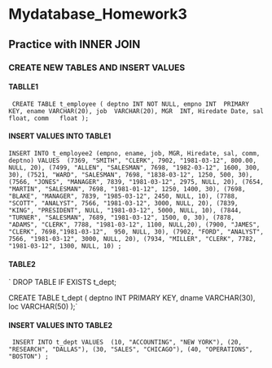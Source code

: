 # Mydatabase_Homework3

## Practice with INNER JOIN 

### CREATE NEW TABLES AND INSERT VALUES

#### TABLLE1

` 
 CREATE TABLE t_employee (
    deptno INT NOT NULL,
    empno INT  PRIMARY KEY,
    ename VARCHAR(20),
    job  VARCHAR(20),
    MGR  INT,
    Hiredate Date,
    sal    float,
    comm   float
 );
`

#### INSERT VALUES INTO TABLE1

`
INSERT INTO t_employee2 (empno, ename, job, MGR, Hiredate, sal, comm, deptno) VALUES 
    (7369, "SMITH", "CLERK", 7902, "1981-03-12", 800.00, NULL, 20),
	(7499, "ALLEN", "SALESMAN", 7698, "1982-03-12", 1600, 300, 30),
	(7521, "WARD", "SALESMAN", 7698, "1838-03-12", 1250, 500, 30),
	(7566, "JONES", "MANAGER", 7839, "1981-03-12", 2975, NULL, 20),
	(7654, "MARTIN", "SALESMAN", 7698, "1981-01-12", 1250, 1400, 30),
	(7698, "BLAKE", "MANAGER", 7839, "1985-03-12", 2450, NULL, 10),
	(7788, "SCOTT", "ANALYST", 7566, "1981-03-12", 3000, NULL, 20),
	(7839, "KING", "PRESIDENT", NULL, "1981-03-12", 5000, NULL, 10),
	(7844, "TURNER", "SALESMAN", 7689, "1981-03-12", 1500, 0, 30),
	(7878, "ADAMS", "CLERK", 7788, "1981-03-12", 1100, NULL,20),
	(7900, "JAMES", "CLERK", 7698,"1981-03-12",  950, NULL, 30),
	(7902, "FORD", "ANALYST", 7566, "1981-03-12", 3000, NULL, 20),
	(7934, "MILLER", "CLERK", 7782, "1981-03-12", 1300, NULL, 10)
	;
`



#### TABLE2

`
DROP TABLE IF EXISTS t_dept;

CREATE TABLE t_dept (
    deptno INT PRIMARY KEY,
    dname VARCHAR(30),
    loc VARCHAR(50)
);`
#### INSERT VALUES INTO TABLE2

`
INSERT INTO t_dept VALUES 
(10, "ACCOUNTING", "NEW YORK"),
(20, "RESEARCH", "DALLAS"),
(30, "SALES", "CHICAGO"),
(40, "OPERATIONS", "BOSTON")
;`






















